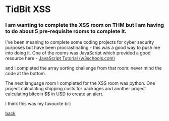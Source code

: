# TidBit XSS

### I am wanting to complete the XSS room on THM but I am having to do about 5 pre-requisite rooms to complete it. 

I've been meaning to complete some coding projects for cyber security purposes but have been procrastinating - this was a good way to push me into doing it. One of the rooms was JavaScript which provided a good resource here - [JavaScript Tutorial (w3schools.com)](https://www.w3schools.com/js/default.asp)

and I completed the array sorting challenge from that room:
never mind the code at the bottom.
 
The next language room I completed for the XSS room was python. 
One project calculating shipping costs for packages and another project calculating bitcoin $$ in USD to create an alert. 
 
I think this was my favourite bit:


[back](./TidBitMain.html)

